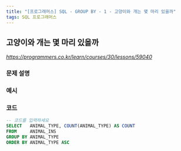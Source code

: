 ```yaml
---
title: "[프로그래머스] SQL - GROUP BY - 1 - 고양이와 개는 몇 마리 있을까"
tags: SQL 프로그래머스
---
```


## 고양이와 개는 몇 마리 있을까

*<https://programmers.co.kr/learn/courses/30/lessons/59040>*

### 문제 설명

### 예시

### 코드

``` sql
-- 코드를 입력하세요
SELECT   ANIMAL_TYPE, COUNT(ANIMAL_TYPE) AS COUNT
FROM     ANIMAL_INS
GROUP BY ANIMAL_TYPE
ORDER BY ANIMAL_TYPE ASC
```